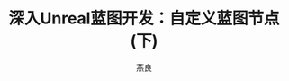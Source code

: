 ---
layout: post
title: "深入Unreal蓝图开发：自定义蓝图节点(下)"
author: "燕良"
categories: unreal
tags: [unreal, blueprint]
image:
  path: ucookbook
  feature: cover2.jpg
brief: "除了ExpandNode，还有另外一种重要的蓝图扩展方式，就是Node Handler。"
---